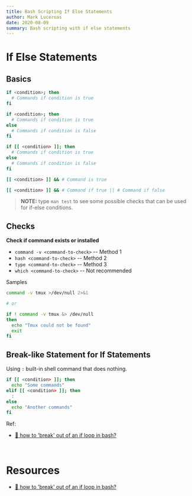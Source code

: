 ```yaml
---
title: Bash Scripting If Else Statements
author: Mark Lucernas
date: 2020-08-09
summary: Bash scripting with if else statements
---
```



# If Else Statements

## Basics

```sh
if <condition>; then
  # Commands if condition is true
fi

if <condition>; then
  # Commands if condition is true
else
  # Commands if condition is false
fi

if [[ <condition> ]]; then
  # Commands if condition is true
else
  # Commands if condition is false
fi

[[ <condition> ]] && # Command is true

[[ <condition> ]] && # Command if true || # Command if false
```

> **NOTE:** type `man test` to see some possible checks that can be used for
if-else conditions.

## Checks

**Check if command exists or installed**

  - `command -v <command-to-check>` -- Method 1
  - `hash <command-to-check>` -- Method 2
  - `type <command-to-check>` -- Method 3
  - `which <command-to-check>` -- Not recommended


Samples

```sh
command -v tmux >/dev/null 2>&1

# or

if ! command -v tmux &> /dev/null
then
  echo "Tmux could not be found"
  exit
fi
```

## Break-like Statement for If Statements

Using `:` built-in shell command that does nothing.

```sh
if [[ <condition> ]]; then
  echo "Some commands"
elif [[ <condition> ]]; then
  :
else
  echo "Another commands"
fi
```

Ref:

- [📄 how to 'break' out of an if loop in bash?](https://stackoverflow.com/a/21011024/11850077)


<br>

# Resources

- [📄 how to 'break' out of an if loop in bash?](https://stackoverflow.com/a/21011024/11850077)

